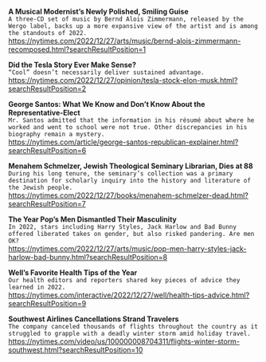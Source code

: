**A Musical Modernist’s Newly Polished, Smiling Guise**\
`A three-CD set of music by Bernd Alois Zimmermann, released by the Wergo label, backs up a more expansive view of the artist and is among the standouts of 2022.`\
https://nytimes.com/2022/12/27/arts/music/bernd-alois-zimmermann-recomposed.html?searchResultPosition=1

**Did the Tesla Story Ever Make Sense?**\
`“Cool” doesn’t necessarily deliver sustained advantage.`\
https://nytimes.com/2022/12/27/opinion/tesla-stock-elon-musk.html?searchResultPosition=2

**George Santos: What We Know and Don’t Know About the Representative-Elect**\
`Mr. Santos admitted that the information in his résumé about where he worked and went to school were not true. Other discrepancies in his biography remain a mystery.`\
https://nytimes.com/article/george-santos-republican-explainer.html?searchResultPosition=6

**Menahem Schmelzer, Jewish Theological Seminary Librarian, Dies at 88**\
`During his long tenure, the seminary’s collection was a primary destination for scholarly inquiry into the history and literature of the Jewish people.`\
https://nytimes.com/2022/12/27/books/menahem-schmelzer-dead.html?searchResultPosition=7

**The Year Pop’s Men Dismantled Their Masculinity**\
`In 2022, stars including Harry Styles, Jack Harlow and Bad Bunny offered liberated takes on gender, but also risked pandering. Are men OK?`\
https://nytimes.com/2022/12/27/arts/music/pop-men-harry-styles-jack-harlow-bad-bunny.html?searchResultPosition=8

**Well’s Favorite Health Tips of the Year**\
`Our health editors and reporters shared key pieces of advice they learned in 2022.`\
https://nytimes.com/interactive/2022/12/27/well/health-tips-advice.html?searchResultPosition=9

**Southwest Airlines Cancellations Strand Travelers**\
`The company canceled thousands of flights throughout the country as it struggled to grapple with a deadly winter storm amid holiday travel.`\
https://nytimes.com/video/us/100000008704311/flights-winter-storm-southwest.html?searchResultPosition=10

